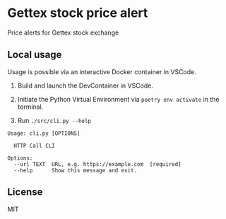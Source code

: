 # Gettex stock price alert

Price alerts for Gettex stock exchange

## Local usage

Usage is possible via an interactive Docker container in VSCode.

1. Build and launch the DevContainer in VSCode.

2. Initiate the Python Virtual Environment via `poetry env activate` in the terminal.

3. Run `./src/cli.py --help`

```
Usage: cli.py [OPTIONS]

  HTTP Call CLI

Options:
  --url TEXT  URL, e.g. https://example.com  [required]
  --help      Show this message and exit.
```

## License

MIT
